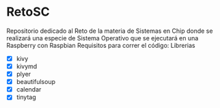# RetoSC
Repositorio dedicado al Reto de la materia de Sistemas en Chip donde se realizará una especie de Sistema Operativo que se ejecutará en una Raspberry con Raspbian
Requisitos para correr el código:
Librerias

- [x] kivy
- [x] kivymd
- [x] plyer
- [x] beautifulsoup
- [x] calendar
- [x] tinytag
